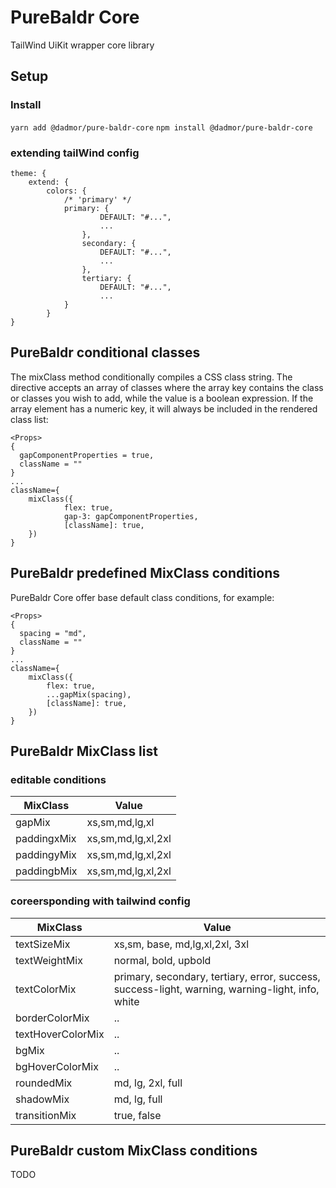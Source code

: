 # PureBaldr Core

TailWind UiKit wrapper core library

## Setup

### Install

`yarn add @dadmor/pure-baldr-core`
`npm install @dadmor/pure-baldr-core`

### extending tailWind config

```
theme: {
	extend: {
		colors: {
			/* 'primary' */
			primary: {
          			DEFAULT: "#...",
          			...
        		},
        		secondary: {
          			DEFAULT: "#...",
          			...
        		},
        		tertiary: {
          			DEFAULT: "#...",
          			...
			}
		}
}
```

## PureBaldr conditional classes

The mixClass method conditionally compiles a CSS class string. The directive accepts an array of classes where the array key contains the class or classes you wish to add, while the value is a boolean expression. If the array element has a numeric key, it will always be included in the rendered class list:

```
<Props>
{
  gapComponentProperties = true,
  className = ""
}
...
className={
	mixClass({
        	flex: true,
        	gap-3: gapComponentProperties,
        	[className]: true,
	})
}
```

## PureBaldr predefined MixClass conditions

PureBaldr Core offer base default class conditions, for example:

```
<Props>
{
  spacing = "md",
  className = ""
}
...
className={
	mixClass({
		flex: true,
		...gapMix(spacing),
		[className]: true,
	})
}
```

## PureBaldr MixClass list


### editable conditions 


| MixClass      | Value	             |
| ------------- | ------------------ |
| gapMix        | xs,sm,md,lg,xl     |
| paddingxMix   | xs,sm,md,lg,xl,2xl |
| paddingyMix   | xs,sm,md,lg,xl,2xl |
| paddingbMix   | xs,sm,md,lg,xl,2xl |

### coreersponding with tailwind config 

| MixClass      | Value	             |
| ------------- | ------------------ |
| textSizeMix   | xs,sm, base, md,lg,xl,2xl, 3xl |
| textWeightMix   | normal, bold, upbold |
| textColorMix   | primary, secondary, tertiary, error, success, success-light, warning, warning-light, info, white |
| borderColorMix   | .. |
| textHoverColorMix   | .. |
| bgMix   | .. |
| bgHoverColorMix   | .. |
| roundedMix |md, lg, 2xl, full |
| shadowMix | md, lg, full |
| transitionMix | true, false |

## PureBaldr custom MixClass conditions

TODO
